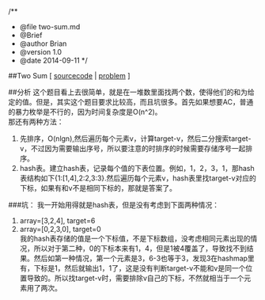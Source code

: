 /**
 * @file two-sum.md
 * @Brief 
 * @author  Brian 
 * @version 1.0
 * @date 2014-09-11
 */


##Two Sum [ [sourcecode](../src/TwoSum.cpp) | [problem](https://oj.leetcode.com/problems/two-sum/) ]

##分析
这个题目看上去很简单，就是在一堆数里面找两个数，使得他们的和为给定的值。但是，其实这个题目要求比较高，而且坑很多。首先如果想要AC，普通的暴力枚举是不行的，因为时间复杂度是O(n^2)。    
那还有两种方法：    
1. 先排序，O(nlgn),然后遍历每个元素v，计算target-v，然后二分搜索target-v，不过因为需要输出序号，所以要注意的时排序的时候需要存储序号一起排序。    
2. hash表。建立hash表，记录每个值的下表位置。例如，1，2，3，1，那hash表结构如下{1:[1,4],2:2,3:3}.然后遍历每个元素v，hash表里找target-v对应的下标，如果有和v不是相同下标的，那就是答案了。   

###坑：
我一开始用得就是hash表，但是没有考虑到下面两种情况：    
1. array=[3,2,4], target=6    
2. array=[0,2,3,0], target=0    
我的hash表存储的值是一个下标值，不是下标数组，没考虑相同元素出现的情况，所以对于第二种，0的下标本来有1，4，但是1被4覆盖了，导致找不到结果。然后如第一种情况，第一个元素是3，6-3也等于3，发现3在hashmap里有，下标是1，然后就输出1，1了，这是没有判断target-v不能和v是同一个位置导致的。所以找target-v时，需要排除v自己的下标，不然就相当于一个元素用了两次。   


